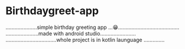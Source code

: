 # Birthdaygreet-app
.....................simple birthday greeting app ...😁.........................................
......................made with android studio........................ 
..................................whole project is in kotlin launguage ..............

